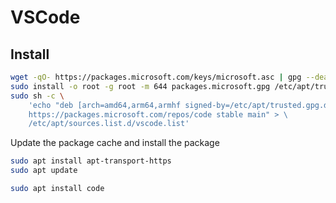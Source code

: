 # VSCode

## Install

```bash
wget -qO- https://packages.microsoft.com/keys/microsoft.asc | gpg --dearmor > packages.microsoft.gpg
sudo install -o root -g root -m 644 packages.microsoft.gpg /etc/apt/trusted.gpg.d/
sudo sh -c \
    'echo "deb [arch=amd64,arm64,armhf signed-by=/etc/apt/trusted.gpg.d/packages.microsoft.gpg] \
    https://packages.microsoft.com/repos/code stable main" > \
    /etc/apt/sources.list.d/vscode.list'
```

Update the package cache and install the package

```bash
sudo apt install apt-transport-https
sudo apt update

sudo apt install code
```
